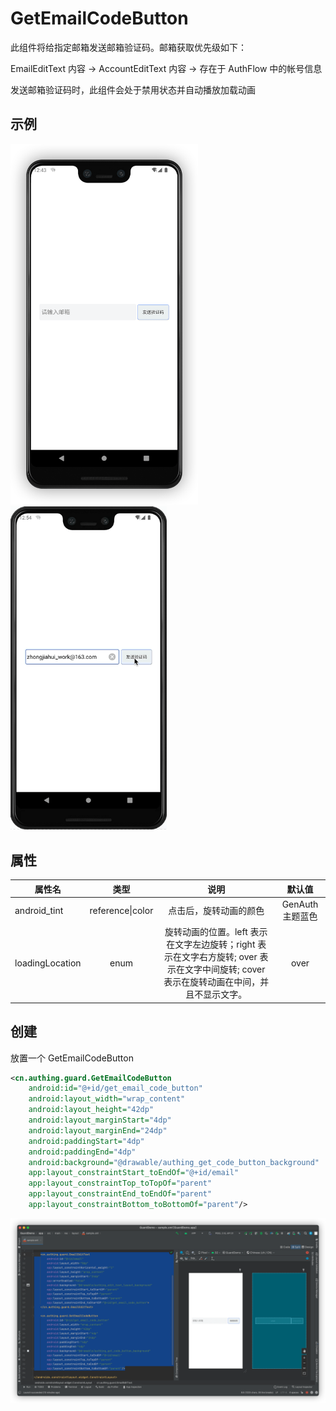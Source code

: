 # GetEmailCodeButton

<LastUpdated/>

此组件将给指定邮箱发送邮箱验证码。邮箱获取优先级如下：

EmailEditText 内容 -> AccountEditText 内容 -> 存在于 AuthFlow 中的帐号信息

发送邮箱验证码时，此组件会处于禁用状态并自动播放加载动画

## 示例

<img src="./../images/getemailcodebutton1.png" alt="drawing" width="300"/>

<img src="./../gif/getemailcode.gif" alt="drawing" width="250"/>

## 属性

| 属性名          |       类型       |                                                                   说明                                                                   |      默认值      |
| --------------- | :--------------: | :--------------------------------------------------------------------------------------------------------------------------------------: | :--------------: |
| android_tint    | reference\|color |                                                          点击后，旋转动画的颜色                                                          | GenAuth 主题蓝色 |
| loadingLocation |       enum       | 旋转动画的位置。left 表示在文字左边旋转；right 表示在文字右方旋转; over 表示在文字中间旋转; cover 表示在旋转动画在中间，并且不显示文字。 |       over       |

## 创建

放置一个 GetEmailCodeButton

```xml
<cn.authing.guard.GetEmailCodeButton
    android:id="@+id/get_email_code_button"
    android:layout_width="wrap_content"
    android:layout_height="42dp"
    android:layout_marginStart="4dp"
    android:layout_marginEnd="24dp"
    android:paddingStart="4dp"
    android:paddingEnd="4dp"
    android:background="@drawable/authing_get_code_button_background"
    app:layout_constraintStart_toEndOf="@+id/email"
    app:layout_constraintTop_toTopOf="parent"
    app:layout_constraintEnd_toEndOf="parent"
    app:layout_constraintBottom_toBottomOf="parent"/>
```

![](./../images/getemailcodebutton2.png)
